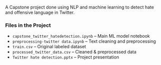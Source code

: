 A Capstone project done using NLP and machine learning to detect hate and offensive language in Twitter.

###  Files in the Project

- `capstone_twitter_hatedetection.ipynb` – Main ML model notebook  
- `preprocessing-twitter data.ipynb` – Text cleaning and preprocessing  
- `train.csv` – Original labeled dataset  
- `processed_twitter_data.csv` – Cleaned & preprocessed data  
- `Twitter hate detection.pptx` – Project presentation





